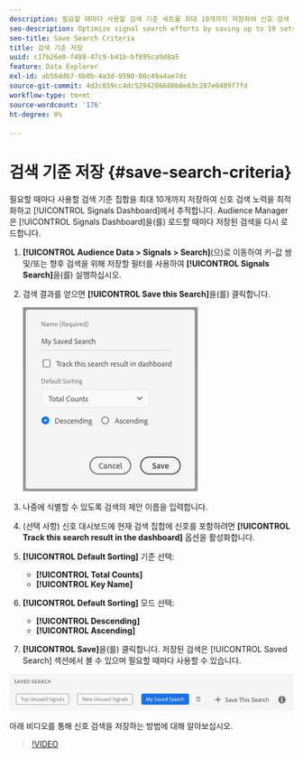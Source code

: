 ```yaml
---
description: 필요할 때마다 사용할 검색 기준 세트를 최대 10개까지 저장하여 신호 검색 노력을 최적화하고 대시보드에서 추적합니다. Audience Manager은 대시보드를 로드할 때마다 저장된 검색을 다시 로드합니다.
seo-description: Optimize signal search efforts by saving up to 10 sets of search criteria to use whenever you need them, and track them on the Dashboard. Audience Manager reloads the saved searches every time you load the Dashboard.
seo-title: Save Search Criteria
title: 검색 기준 저장
uuid: c17b26e0-f489-47c9-b41b-bf895ca9d8a5
feature: Data Explorer
exl-id: ab56ddb7-6b0b-4a3d-9590-00c49a4ae7dc
source-git-commit: 4d3c859cc4dc5294286680b0e63c287e0409f7fd
workflow-type: tm+mt
source-wordcount: '176'
ht-degree: 0%

---
```


# 검색 기준 저장 {#save-search-criteria}

필요할 때마다 사용할 검색 기준 집합을 최대 10개까지 저장하여 신호 검색 노력을 최적화하고 [!UICONTROL Signals Dashboard]에서 추적합니다. Audience Manager은 [!UICONTROL Signals Dashboard]을(를) 로드할 때마다 저장된 검색을 다시 로드합니다.

1. **[!UICONTROL Audience Data > Signals > Search]**(으)로 이동하여 키-값 쌍 및/또는 향후 검색을 위해 저장할 필터를 사용하여 **[!UICONTROL Signals Search]**&#x200B;을(를) 실행하십시오.
1. 검색 결과를 얻으면 **[!UICONTROL Save this Search]**&#x200B;을(를) 클릭합니다.

   ![단계 결과](assets/save-search-criteria.png)
1. 나중에 식별할 수 있도록 검색의 제안 이름을 입력합니다.
1. (선택 사항) 신호 대시보드에 현재 검색 집합에 신호를 포함하려면 **[!UICONTROL Track this search result in the dashboard]** 옵션을 활성화합니다.
1. **[!UICONTROL Default Sorting]** 기준 선택:
   * **[!UICONTROL Total Counts]**
   * **[!UICONTROL Key Name]**
1. **[!UICONTROL Default Sorting]** 모드 선택:
   * **[!UICONTROL Descending]**
   * **[!UICONTROL Ascending]**
1. **[!UICONTROL Save]**&#x200B;을(를) 클릭합니다. 저장된 검색은 [!UICONTROL Saved Search] 섹션에서 볼 수 있으며 필요할 때마다 사용할 수 있습니다.

![저장된 검색](assets/saved-search.png)

아래 비디오를 통해 신호 검색을 저장하는 방법에 대해 알아보십시오.

>[!VIDEO](https://video.tv.adobe.com/v/25147/)
